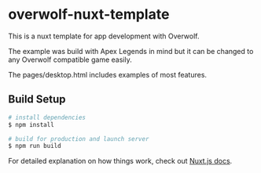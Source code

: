 # overwolf-nuxt-template

This is a nuxt template for app development with Overwolf.

The example was build with Apex Legends in mind but it can be changed to any Overwolf compatible game easily.

The pages/desktop.html includes examples of most features.

## Build Setup

```bash
# install dependencies
$ npm install

# build for production and launch server
$ npm run build
```

For detailed explanation on how things work, check out [Nuxt.js docs](https://nuxtjs.org).

